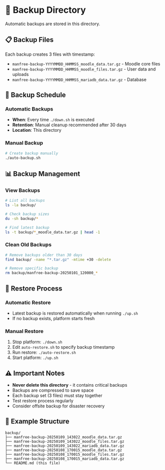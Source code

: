 # 💾 Backup Directory

Automatic backups are stored in this directory.

## 📋 Backup Files

Each backup creates 3 files with timestamp:
- `manfree-backup-YYYYMMDD_HHMMSS_moodle_data.tar.gz` - Moodle core files
- `manfree-backup-YYYYMMDD_HHMMSS_moodle_files.tar.gz` - User data and uploads
- `manfree-backup-YYYYMMDD_HHMMSS_mariadb_data.tar.gz` - Database

## 🔄 Backup Schedule

### Automatic Backups
- **When**: Every time `./down.sh` is executed
- **Retention**: Manual cleanup recommended after 30 days
- **Location**: This directory

### Manual Backup
```bash
# Create backup manually
./auto-backup.sh
```

## 📊 Backup Management

### View Backups
```bash
# List all backups
ls -la backup/

# Check backup sizes
du -sh backup/*

# Find latest backup
ls -t backup/*_moodle_data.tar.gz | head -1
```

### Clean Old Backups
```bash
# Remove backups older than 30 days
find backup/ -name "*.tar.gz" -mtime +30 -delete

# Remove specific backup
rm backup/manfree-backup-20250101_120000_*
```

## 🔧 Restore Process

### Automatic Restore
- Latest backup is restored automatically when running `./up.sh`
- If no backup exists, platform starts fresh

### Manual Restore
1. Stop platform: `./down.sh`
2. Edit `auto-restore.sh` to specify backup timestamp
3. Run restore: `./auto-restore.sh`
4. Start platform: `./up.sh`

## ⚠️ Important Notes

- **Never delete this directory** - it contains critical backups
- Backups are compressed to save space
- Each backup set (3 files) must stay together
- Test restore process regularly
- Consider offsite backup for disaster recovery

## 📁 Example Structure
```
backup/
├── manfree-backup-20250109_143022_moodle_data.tar.gz
├── manfree-backup-20250109_143022_moodle_files.tar.gz
├── manfree-backup-20250109_143022_mariadb_data.tar.gz
├── manfree-backup-20250108_170015_moodle_data.tar.gz
├── manfree-backup-20250108_170015_moodle_files.tar.gz
├── manfree-backup-20250108_170015_mariadb_data.tar.gz
└── README.md (this file)
```